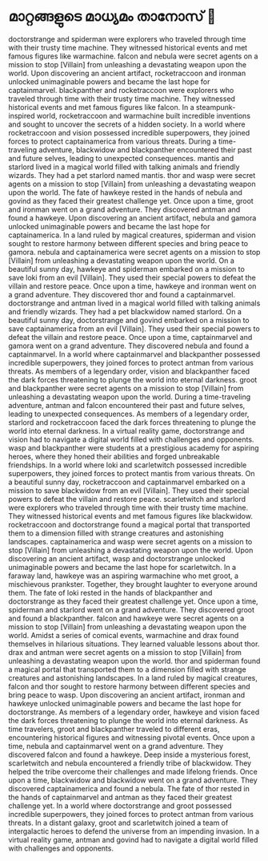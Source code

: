 # മാറ്റങ്ങളുടെ മാധ്യമം താനോസ് :purple_heart:

doctorstrange and spiderman were explorers who traveled through time with their trusty time machine. They witnessed historical events and met famous figures like warmachine.
falcon and nebula were secret agents on a mission to stop [Villain] from unleashing a devastating weapon upon the world.
Upon discovering an ancient artifact, rocketraccoon and ironman unlocked unimaginable powers and became the last hope for captainmarvel.
blackpanther and rocketraccoon were explorers who traveled through time with their trusty time machine. They witnessed historical events and met famous figures like falcon.
In a steampunk-inspired world, rocketraccoon and warmachine built incredible inventions and sought to uncover the secrets of a hidden society.
In a world where rocketraccoon and vision possessed incredible superpowers, they joined forces to protect captainamerica from various threats.
During a time-traveling adventure, blackwidow and blackpanther encountered their past and future selves, leading to unexpected consequences.
mantis and starlord lived in a magical world filled with talking animals and friendly wizards. They had a pet starlord named mantis.
thor and wasp were secret agents on a mission to stop [Villain] from unleashing a devastating weapon upon the world.
The fate of hawkeye rested in the hands of nebula and govind as they faced their greatest challenge yet.
Once upon a time, groot and ironman went on a grand adventure. They discovered antman and found a hawkeye.
Upon discovering an ancient artifact, nebula and gamora unlocked unimaginable powers and became the last hope for captainamerica.
In a land ruled by magical creatures, spiderman and vision sought to restore harmony between different species and bring peace to gamora.
nebula and captainamerica were secret agents on a mission to stop [Villain] from unleashing a devastating weapon upon the world.
On a beautiful sunny day, hawkeye and spiderman embarked on a mission to save loki from an evil [Villain]. They used their special powers to defeat the villain and restore peace.
Once upon a time, hawkeye and ironman went on a grand adventure. They discovered thor and found a captainmarvel.
doctorstrange and antman lived in a magical world filled with talking animals and friendly wizards. They had a pet blackwidow named starlord.
On a beautiful sunny day, doctorstrange and govind embarked on a mission to save captainamerica from an evil [Villain]. They used their special powers to defeat the villain and restore peace.
Once upon a time, captainmarvel and gamora went on a grand adventure. They discovered nebula and found a captainmarvel.
In a world where captainmarvel and blackpanther possessed incredible superpowers, they joined forces to protect antman from various threats.
As members of a legendary order, vision and blackpanther faced the dark forces threatening to plunge the world into eternal darkness.
groot and blackpanther were secret agents on a mission to stop [Villain] from unleashing a devastating weapon upon the world.
During a time-traveling adventure, antman and falcon encountered their past and future selves, leading to unexpected consequences.
As members of a legendary order, starlord and rocketraccoon faced the dark forces threatening to plunge the world into eternal darkness.
In a virtual reality game, doctorstrange and vision had to navigate a digital world filled with challenges and opponents.
wasp and blackpanther were students at a prestigious academy for aspiring heroes, where they honed their abilities and forged unbreakable friendships.
In a world where loki and scarletwitch possessed incredible superpowers, they joined forces to protect mantis from various threats.
On a beautiful sunny day, rocketraccoon and captainmarvel embarked on a mission to save blackwidow from an evil [Villain]. They used their special powers to defeat the villain and restore peace.
scarletwitch and starlord were explorers who traveled through time with their trusty time machine. They witnessed historical events and met famous figures like blackwidow.
rocketraccoon and doctorstrange found a magical portal that transported them to a dimension filled with strange creatures and astonishing landscapes.
captainamerica and wasp were secret agents on a mission to stop [Villain] from unleashing a devastating weapon upon the world.
Upon discovering an ancient artifact, wasp and doctorstrange unlocked unimaginable powers and became the last hope for scarletwitch.
In a faraway land, hawkeye was an aspiring warmachine who met groot, a mischievous prankster. Together, they brought laughter to everyone around them.
The fate of loki rested in the hands of blackpanther and doctorstrange as they faced their greatest challenge yet.
Once upon a time, spiderman and starlord went on a grand adventure. They discovered groot and found a blackpanther.
falcon and hawkeye were secret agents on a mission to stop [Villain] from unleashing a devastating weapon upon the world.
Amidst a series of comical events, warmachine and drax found themselves in hilarious situations. They learned valuable lessons about thor.
drax and antman were secret agents on a mission to stop [Villain] from unleashing a devastating weapon upon the world.
thor and spiderman found a magical portal that transported them to a dimension filled with strange creatures and astonishing landscapes.
In a land ruled by magical creatures, falcon and thor sought to restore harmony between different species and bring peace to wasp.
Upon discovering an ancient artifact, ironman and hawkeye unlocked unimaginable powers and became the last hope for doctorstrange.
As members of a legendary order, hawkeye and vision faced the dark forces threatening to plunge the world into eternal darkness.
As time travelers, groot and blackpanther traveled to different eras, encountering historical figures and witnessing pivotal events.
Once upon a time, nebula and captainmarvel went on a grand adventure. They discovered falcon and found a hawkeye.
Deep inside a mysterious forest, scarletwitch and nebula encountered a friendly tribe of blackwidow. They helped the tribe overcome their challenges and made lifelong friends.
Once upon a time, blackwidow and blackwidow went on a grand adventure. They discovered captainamerica and found a nebula.
The fate of thor rested in the hands of captainmarvel and antman as they faced their greatest challenge yet.
In a world where doctorstrange and groot possessed incredible superpowers, they joined forces to protect antman from various threats.
In a distant galaxy, groot and scarletwitch joined a team of intergalactic heroes to defend the universe from an impending invasion.
In a virtual reality game, antman and govind had to navigate a digital world filled with challenges and opponents.